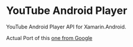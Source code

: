 YouTube Android Player 
=======================

YouTube Android Player API for Xamarin.Android.

Actual Port of this [one from Google](https://developers.google.com/youtube/android/player/downloads/)
